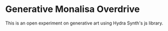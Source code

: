 # Generative Monalisa Overdrive

This is an open experiment on generative art using Hydra Synth's js library.
